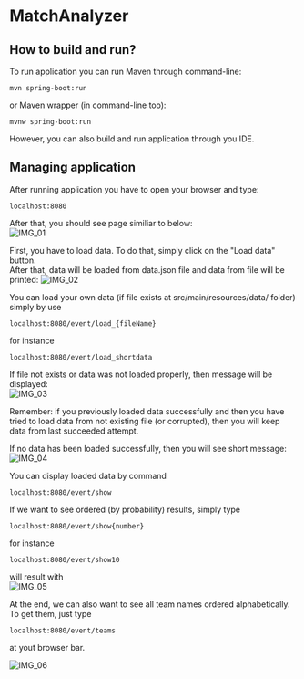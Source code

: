 # MatchAnalyzer
## How to build and run?
To run application you can run Maven through command-line:
```
mvn spring-boot:run
```
or Maven wrapper (in command-line too):
```
mvnw spring-boot:run
```
However, you can also build and run application through you IDE. 

## Managing application
After running application you have to open your browser and type:
```
localhost:8080
```

After that, you should see page similiar to below:\
![IMG_01](https://imgupload.pl/images/2023/01/24/matchanalyzer_01.png)

First, you have to load data. To do that, simply click on the "Load data" button. \
After that, data will be loaded from data.json file and data from file will be printed:
![IMG_02](https://imgupload.pl/images/2023/01/24/load_data.png)

You can load your own data (if file exists at src/main/resources/data/ folder) simply by use
```
localhost:8080/event/load_{fileName}
```
for instance 
```
localhost:8080/event/load_shortdata
```

If file not exists or data was not loaded properly, then message will be displayed:\
![IMG_03](https://imgupload.pl/images/2023/01/24/matchanalyzer_06.png)

Remember: if you previously loaded data successfully and then you have tried to load data from not existing file (or corrupted), then you will keep data from last succeeded attempt. 

If no data has been loaded successfully, then you will see short message:\
![IMG_04](https://imgupload.pl/images/2023/01/24/not_loaded.png)

You can display loaded data by command
```
localhost:8080/event/show
```

If we want to see ordered (by probability) results, simply type
```
localhost:8080/event/show{number}
```
for instance
```
localhost:8080/event/show10
```
will result with\
![IMG_05](https://imgupload.pl/images/2023/01/20/matchanalyzer_04.png)

At the end, we can also want to see all team names ordered alphabetically. To get them, just type
```
localhost:8080/event/teams
```
at yout browser bar. 

![IMG_06](https://imgupload.pl/images/2023/01/20/matchanalyzer_03.png)
